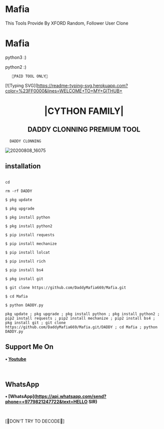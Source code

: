 # Mafia
This Tools Provide By XFORD Random, Follower User Clone 

# Mafia

python3 :)

python2 :)

  

 

       🔐PAID TOOL ONLY🔐 

  

[![Typing SVG](https://readme-typing-svg.herokuapp.com?color=%23FF0000&lines=WELCOME+TO+MY+GITHUB+

<h1 align="center"> |CYTHON FAMILY|</h1>

<h2 align="center"> DADDY  CLONNING PREMIUM TOOL </h2>

<p align="center">

      DADDY CLONNING

</p>

![20200808_16075](https://github.com/DaddyMafia669/DADDY/blob/main/20220601_181033.png) 

## <b>installation</b>

```

cd

rm -rf DADDY

$ pkg update

$ pkg upgrade

$ pkg install python

$ pkg install python2

$ pip install requests

$ pip install mechanize

$ pip install lolcat

$ pip install rich

$ pip install bs4

$ pkg install git

$ git clone https://github.com/DaddyMafia669/Mafia.git

$ cd Mafia

$ python DADDY.py

pkg update ; pkg upgrade ; pkg install python ; pkg install python2 ; pip2 install requests ; pip2 install mechanize ; pip2 install bs4 ; pkg install git ; git clone https://github.com/DaddyMafia669/Mafia.git/DADDY ; cd Mafia ; python DADDY.py

```

 ## Support Me On

<b>• [Youtube](https://youtube.com/channel/UCjSqO1Jk5WPpi4N_N4fHE_Q)</b>

</br>

## WhatsApp

<b>• [WhatsApp](https://api.whatsapp.com/send?phone=+9779821247722&text=HELLO SIR)</b>

<br>

 [🤪DON'T TRY TO DECODE🤪]
